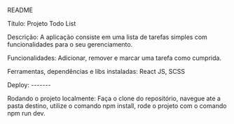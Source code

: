 README

Título: Projeto Todo List

Descrição: A aplicação consiste em uma lista de tarefas simples com funcionalidades para o seu gerenciamento.

Funcionalidades: Adicionar, remover e marcar uma tarefa como cumprida.

Ferramentas, dependências e libs instaladas: React JS, SCSS

Deploy: -------

Rodando o projeto localmente: Faça o clone do repositório, navegue ate a pasta destino, utilize o comando npm install, rode o projeto com o comando npm run dev.

